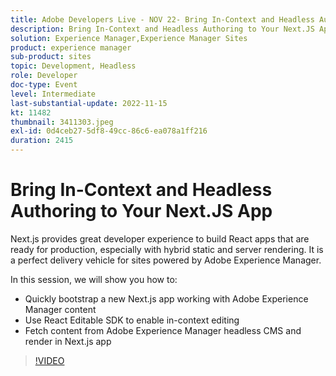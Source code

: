 ```yaml
---
title: Adobe Developers Live - NOV 22- Bring In-Context and Headless Authoring to Your Next.JS App
description: Bring In-Context and Headless Authoring to Your Next.JS AppNext.js provides great developer experience to build React apps that are ready for production, especially with hybrid static and server rendering. It is a perfect delivery vehicle for sites powered by Adobe Experience Manager.In this session, we will show you how to:Quickly bootstrap a new Next.js app working with Adobe Experience Manager contentUse React Editable SDK to enable in-context editingFetch content from Adobe Experience Manager headless CMS and render in Next.js app
solution: Experience Manager,Experience Manager Sites
product: experience manager
sub-product: sites
topic: Development, Headless
role: Developer
doc-type: Event
level: Intermediate
last-substantial-update: 2022-11-15
kt: 11482
thumbnail: 3411303.jpeg
exl-id: 0d4ceb27-5df8-49cc-86c6-ea078a1ff216
duration: 2415
---
```

# Bring In-Context and Headless Authoring to Your Next.JS App

Next.js provides great developer experience to build React apps that are ready for production, especially with hybrid static and server rendering. It is a perfect delivery vehicle for sites powered by Adobe Experience Manager.

In this session, we will show you how to:

* Quickly bootstrap a new Next.js app working with Adobe Experience Manager content
* Use React Editable SDK to enable in-context editing
* Fetch content from Adobe Experience Manager headless CMS and render in Next.js app

>[!VIDEO](https://video.tv.adobe.com/v/3411303/?quality=12&learn=on)
